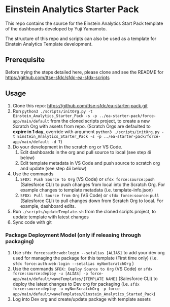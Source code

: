 # Einstein Analytics Starter Pack
This repo contains the source for the Einstein Analytics Start Pack template of the dashboards developed by Yuji Yamamoto. 

The structure of this repo and scripts can also be used as a template for Einstein Analytics Template development.

## Prerequisite
Before trying the steps detailed here, please clone and see the README for https://github.com/ttse-sfdc/sfdc-ea-sfdx-scripts

## Usage
1. Clone this repo: https://github.com/ttse-sfdc/ea-starter-pack.git
2. Run `python3 ./scripts/initOrg.py -t Einstein_Analytics_Starter_Pack -s -p ../ea-starter-pack/force-app/main/default` from the cloned scripts project, to create a new Scratch Org with assets from repo. (Scratch Orgs are defaulted to **expire in 1 day**, override with argument `python3 ./scripts/initOrg.py -t Einstein_Analytics_Starter_Pack -s -p ../ea-starter-pack/force-app/main/default -d 7`)
3. Do your development in the scratch org or VS Code.
    1. Edit dashboards in the org and pull source to local (see step 4i below)
    2. Edit template metadata in VS Code and push source to scratch org and update (see step 4ii below)
4. Use the commands 
    1. `SFDX: Push Source to Org` (VS Code) or `sfdx force:source:push` (Salesforce CLI) to push changes from local into the Scratch Org. For example changes to template metadata (i.e. template-info.json)
    2. `SFDX: Pull Source from Org` (VS Code) or `sfdx force:source:pull` (Salesforce CLI) to pull changes down from Scratch Org to local. For example, dashboard edits.
5. Run `./scripts/updateTemplate.sh` from the cloned scripts project, to update template with latest changes
6. Sync code with git

### Package Deployment Model (only if releasing through packaging)
1. Use `sfdx force:auth:web:login --setalias [ALIAS]` to add your dev org used for managing the package for this template (First time only) (i.e. `sfdx force:auth:web:login --setalias myNonScratchOrg` )
2. Use the commands `SFDX: Deploy Source to Org` (VS Code) or `sfdx force:source:deploy -u [ALIAS] -p force-app/main/default/waveTemplates/[TEMPLATE NAME]` (Salesforce CLI) to deploy the latest changes to Dev org for packaging (i.e. `sfdx force:source:deploy -u myNonScratchOrg -p force-app/main/default/waveTemplates/Einstein_Analytics_Started_Pack`)
3. Log into Dev org and create/update package with template assets